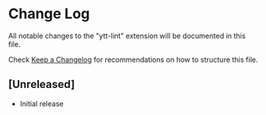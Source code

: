 # Change Log

All notable changes to the "ytt-lint" extension will be documented in this file.

Check [Keep a Changelog](http://keepachangelog.com/) for recommendations on how to structure this file.

## [Unreleased]

- Initial release